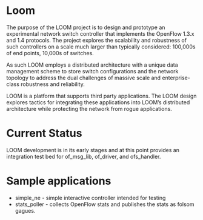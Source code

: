Loom
====

The purpose of the LOOM project is to design and prototype an experimental network switch controller that implements the OpenFlow 1.3.x and 1.4 protocols. The project explores the scalability and robustness of such controllers on a scale much larger than typically considered: 100,000s of end points, 10,000s of switches. 

As such LOOM employs a distributed architecture with a unique data management scheme to store switch configurations and the network topology to address the dual challenges of massive scale and enterprise-class robustness and reliability.

LOOM is a platform that supports third party applications. The LOOM design explores tactics for integrating these applications into LOOM’s distributed architecture while protecting the network from rogue applications. 

# Current Status

LOOM development is in its early stages and at this point provides an integration test bed for of_msg_lib, of_driver, and ofs_handler.

# Sample applications

* simple_ne - simple interactive controller intended for testing
* stats_poller - collects OpenFlow stats and publishes the stats as folsom gagues.
